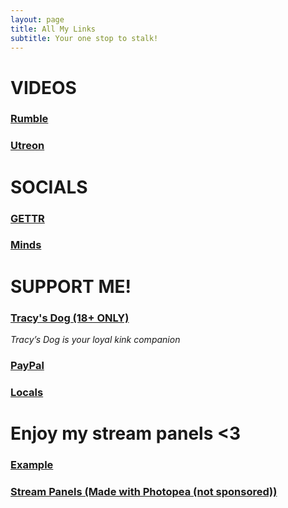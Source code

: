 ```yaml
---
layout: page
title: All My Links
subtitle: Your one stop to stalk!
---
```


# VIDEOS

### [Rumble](https://rumble.com/c/c-1653185)

### [Utreon](https://utreon.com/c/Nihil)

# SOCIALS

### [GETTR](https://gettr.com/user/d_nihil)

### [Minds](https://www.minds.com/dnihil/)

# SUPPORT ME!

### [Tracy's Dog (18+ ONLY)](https://tracysdog.com?sca_ref=2623460.0A8bB8x7mk)
<i>Tracy’s Dog is your loyal kink companion</i>

### [PayPal](https://www.paypal.me/dnihil)

### [Locals](https://thethroneroom.locals.com/)

# Enjoy my stream panels <3

### [Example](https://animeis.life/KBIN.png)

### [Stream Panels (Made with Photopea (not sponsored))](https://animeis.life/4Rwg.7z)
